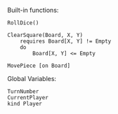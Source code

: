 Built-in functions:

```
RollDice()

ClearSquare(Board, X, Y)
    requires Board[X, Y] != Empty
    do
        Board[X, Y] <= Empty

MovePiece [on Board]
```

Global Variables:

```
TurnNumber
CurrentPlayer
kind Player
```